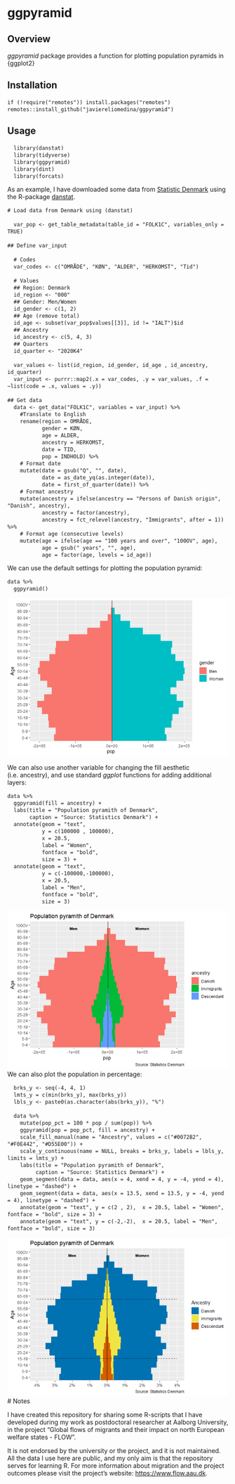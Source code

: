 
ggpyramid
=========

Overview
--------

*ggpyramid* package provides a function for plotting population pyramids
in {ggplot2}

Installation
------------


    if (!require("remotes")) install.packages("remotes")
    remotes::install_github("javiereliomedina/ggpyramid")

Usage
-----


      library(danstat) 
      library(tidyverse)
      library(ggpyramid)
      library(dint)
      library(forcats)

As an example, I have downloaded some data from [Statistic
Denmark](https://www.dst.dk/en) using the R-package
[danstat](https://cran.r-project.org/web/packages/danstat/vignettes/Introduction_to_danstat.html).


    # Load data from Denmark using (danstat) 
      
      var_pop <- get_table_metadata(table_id = "FOLK1C", variables_only = TRUE)

    ## Define var_input

      # Codes
      var_codes <- c("OMRÅDE", "KØN", "ALDER", "HERKOMST", "Tid")
      
      # Values
      ## Region: Denmark
      id_region <- "000"
      ## Gender: Men/Women
      id_gender <- c(1, 2)
      ## Age (remove total)
      id_age <- subset(var_pop$values[[3]], id != "IALT")$id
      ## Ancestry
      id_ancestry <- c(5, 4, 3)
      ## Quarters
      id_quarter <- "2020K4"

      var_values <- list(id_region, id_gender, id_age , id_ancestry, id_quarter)
      var_input <- purrr::map2(.x = var_codes, .y = var_values, .f = ~list(code = .x, values = .y))
        
    ## Get data 
      data <- get_data("FOLK1C", variables = var_input) %>%
        #Translate to English 
        rename(region = OMRÅDE,
               gender = KØN,
               age = ALDER,
               ancestry = HERKOMST,
               date = TID, 
               pop = INDHOLD) %>% 
        # Format date
        mutate(date = gsub("Q", "", date),
               date = as_date_yq(as.integer(date)),
               date = first_of_quarter(date)) %>% 
        # Format ancestry 
        mutate(ancestry = ifelse(ancestry == "Persons of Danish origin", "Danish", ancestry),
               ancestry = factor(ancestry), 
               ancestry = fct_relevel(ancestry, "Immigrants", after = 1)) %>% 
        # Format age (consecutive levels)  
        mutate(age = ifelse(age == "100 years and over", "100OV", age),
               age = gsub(" years", "", age),
               age = factor(age, levels = id_age))

We can use the default settings for plotting the population pyramid:


    data %>% 
      ggpyramid() 

![](man/figures/README-pyramid_gender-1.png)<!-- -->

We can also use another variable for changing the fill aesthetic
(i.e. ancestry), and use standard *ggplot* functions for adding
additional layers:


    data %>% 
      ggpyramid(fill = ancestry) +
      labs(title = "Population pyramith of Denmark",
           caption = "Source: Statistics Denmark") + 
      annotate(geom = "text",
               y = c(100000 , 100000),
               x = 20.5,
               label = "Women",
               fontface = "bold",
               size = 3) +
      annotate(geom = "text",
               y = c(-100000,-100000),
               x = 20.5,
               label = "Men",
               fontface = "bold",
               size = 3)

![](man/figures/README-pyramid_migrs-1.png)<!-- --> We can also plot the
population in percentage:


      brks_y <- seq(-4, 4, 1)
      lmts_y = c(min(brks_y), max(brks_y))
      lbls_y <- paste0(as.character(abs(brks_y)), "%")
      
      data %>% 
        mutate(pop_pct = 100 * pop / sum(pop)) %>% 
        ggpyramid(pop = pop_pct, fill = ancestry) +
        scale_fill_manual(name = "Ancestry", values = c("#0072B2", "#F0E442", "#D55E00")) +
        scale_y_continuous(name = NULL, breaks = brks_y, labels = lbls_y, limits = lmts_y) +
        labs(title = "Population pyramith of Denmark",
             caption = "Source: Statistics Denmark") + 
        geom_segment(data = data, aes(x = 4, xend = 4, y = -4, yend = 4), linetype = "dashed") +
        geom_segment(data = data, aes(x = 13.5, xend = 13.5, y = -4, yend = 4), linetype = "dashed") +
        annotate(geom = "text", y = c(2 , 2),  x = 20.5, label = "Women", fontface = "bold", size = 3) +
        annotate(geom = "text", y = c(-2,-2),  x = 20.5, label = "Men", fontface = "bold", size = 3)

![](man/figures/README-pyramid_percentage-1.png)<!-- --> \# Notes

I have created this repository for sharing some R-scripts that I have
developed during my work as postdoctoral researcher at Aalborg
University, in the project “Global flows of migrants and their impact on
north European welfare states - FLOW”.

It is not endorsed by the university or the project, and it is not
maintained. All the data I use here are public, and my only aim is that
the repository serves for learning R. For more information about
migration and the project outcomes please visit the project’s website:
<a href="https://www.flow.aau.dk" class="uri">https://www.flow.aau.dk</a>.
